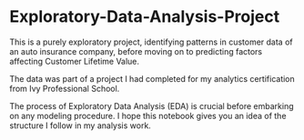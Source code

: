 # Exploratory-Data-Analysis-Project
This is a purely exploratory project, identifying patterns in customer data of an auto insurance company, before moving on to predicting factors affecting Customer Lifetime Value.

The data was part of a project I had completed for my analytics certification from Ivy Professional School.

The process of Exploratory Data Analysis (EDA) is crucial before embarking on any modeling procedure. I hope this notebook gives you an idea of the structure I follow in my analysis work.
